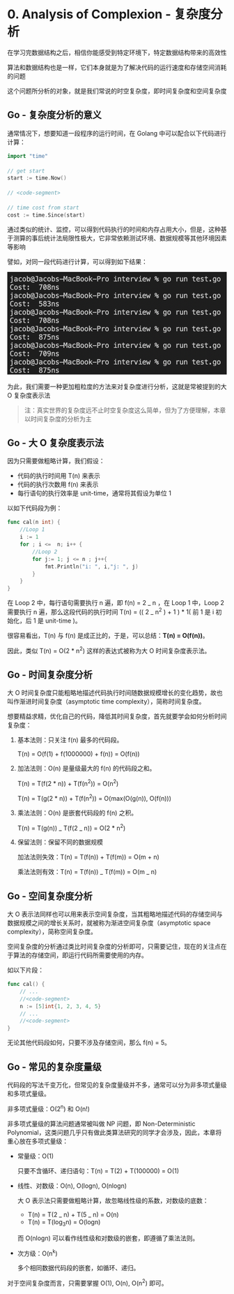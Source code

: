 # 0. Analysis of Complexion - 复杂度分析

在学习完数据结构之后，相信你能感受到特定环境下，特定数据结构带来的高效性

算法和数据结构也是一样，它们本身就是为了解决代码的运行速度和存储空间消耗的问题

这个问题所分析的对象，就是我们常说的时空复杂度，即时间复杂度和空间复杂度

## Go - 复杂度分析的意义

通常情况下，想要知道一段程序的运行时间，在 Golang 中可以配合以下代码进行计算：

```go
import "time"

// get start
start := time.Now()

// <code-segment>

// time cost from start
cost := time.Since(start)
```

通过类似的统计、监控，可以得到代码执行的时间和内存占用大小，但是，这种基于测算的事后统计法局限性极大，它非常依赖测试环境、数据规模等其他环境因素等影响

譬如，对同一段代码进行计算，可以得到如下结果：

<img algin="center" src="../../../image/Algorithm/basic/00-complexion-analysis/01-result-of-test.go.png" alt="01-result-of-test.go">

为此，我们需要一种更加粗粒度的方法来对复杂度进行分析，这就是常被提到的大 O 复杂度表示法

> 注：真实世界的复杂度远不止时空复杂度这么简单，但为了方便理解，本章以时间复杂度的分析为主

## Go - 大 O 复杂度表示法

因为只需要做粗略计算，我们假设：

- 代码的执行时间用 T(n) 来表示
- 代码的执行次数用 f(n) 来表示
- 每行语句的执行效率是 unit-time，通常将其假设为单位 1

以如下代码段为例：

```go
func cal(n int) {
    //Loop 1
    i := 1
    for ; i <=  n; i++ {
        //Loop 2
        for j:= 1; j <= n ; j++{
            fmt.Println("i: ", i,"j: ", j)
        }
    }
}
```

在 Loop 2 中，每行语句需要执行 n 遍，即 f(n) = 2 _ n ，在 Loop 1 中，Loop 2 需要执行 n 遍，那么这段代码的执行时间 T(n) = (( 2 _ n<sup>2</sup> ) + 1 ) \* 1( 前 1 是 i 初始化，后 1 是 unit-time )。

很容易看出，T(n) 与 f(n) 是成正比的，于是，可以总结：**T(n) = O(f(n))**。

因此，类似 T(n) = O(2 \* n<sup>2</sup>) 这样的表达式被称为大 O 时间复杂度表示法。

## Go - 时间复杂度分析

大 O 时间复杂度只能粗略地描述代码执行时间随数据规模增长的变化趋势，故也叫作渐进时间复杂度（asymptotic time complexity），简称时间复杂度。

想要精益求精，优化自己的代码，降低其时间复杂度，首先就要学会如何分析时间复杂度：

1. 基本法则：只关注 f(n) 最多的代码段。

   T(n) = O(f(1) + f(1000000) + f(n)) = O(f(n))

1. 加法法则：O(n) 是量级最大的 f(n) 的代码段之和。

   T(n) = T(f(2 \* n)) + T(f(n<sup>2</sup>)) = O(n<sup>2</sup>)

   T(n) = T(g(2 \* n)) + T(f(n<sup>2</sup>)) = O(max(O(g(n)), O(f(n)))

1. 乘法法则：O(n) 是嵌套代码段的 f(n) 之积。

   T(n) = T(g(n)) _ T(f(2 _ n)) = O(2 \* n<sup>2</sup>)

1. 保留法则：保留不同的数据规模

   加法法则失效：T(n) = T(f(n)) + T(f(m)) = O(m + n)

   乘法法则有效：T(n) = T(f(n)) _ T(f(m)) = O(m _ n)

## Go - 空间复杂度分析

大 O 表示法同样也可以用来表示空间复杂度，当其粗略地描述代码的存储空间与数据规模之间的增长关系时，就被称为渐进空间复杂度（asymptotic space complexity），简称空间复杂度。

空间复杂度的分析通过类比时间复杂度的分析即可，只需要记住，现在的关注点在于算法的存储空间，即运行代码所需要使用的内存。

如以下片段：

```go
func cal() {
    // ...
    //<code-segment>
    n := [5]int{1, 2, 3, 4, 5}
    // ...
    //<code-segment>
}
```

无论其他代码段如何，只要不涉及存储空间，那么 f(n) = 5。

## Go - 常见的复杂度量级

代码段的写法千变万化，但常见的复杂度量级并不多，通常可以分为非多项式量级和多项式量级。

非多项式量级：O(2<sup>n</sup>) 和 O(n!)

非多项式量级的算法问题通常被叫做 NP 问题，即 Non-Deterministic Polynomial，这类问题几乎只有做此类算法研究的同学才会涉及，因此，本章将重心放在多项式量级：

- 常量级：O(1)

  只要不含循环、递归语句：T(n) = T(2) + T(100000) = O(1)

- 线性、对数级：O(n), O(logn), O(nlogn)

  大 O 表示法只需要做粗略计算，故忽略线性级的系数，对数级的底数：

  - T(n) = T(2 _ n) + T(5 _ n) = O(n)
  - T(n) = T(log<sub>3</sub>n) = O(logn)

  而 O(nlogn) 可以看作线性级和对数级的嵌套，即遵循了乘法法则。

- 次方级：O(n<sup>k</sup>)

  多个相同数据代码段的嵌套，如循环、递归。

对于空间复杂度而言，只需要掌握 O(1), O(n), O(n<sup>2</sup>) 即可。
